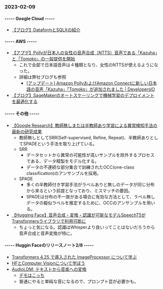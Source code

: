 ### 2023-02-09

#### ----- Google Cloud -----

- [【ブログ】DataformとSQLXの紹介](https://cloud.google.com/blog/products/data-analytics/transform-sql-into-sqlx-for-dataform/?hl=en)

#### ----- AWS -----

- [【アプデ】Pollyが日本人の女性の音声合成（NTTS）音声である「Kazuha」と「Tomoko」の一般提供を開始](https://aws.amazon.com/jp/about-aws/whats-new/2023/02/amazon-polly-two-japanese-ntts-voices/)
  - これで全部で日本語音声は４種類となり、女性のNTTSが使えるようになった。
  - 詳細は弊社ブログも参照
    - [[アップデート] Amazon PollyおよびAmazon Connectに新しい日本語の音声「Kazuha」「Tomoko」が追加されました | DevelopersIO](https://dev.classmethod.jp/articles/amazon-polly-new-japanese-voices/)
- [【ブログ】SageMakerのオートスケーリングで機械学習のデプロイメントを最適化する](https://aws.amazon.com/jp/blogs/machine-learning/optimize-your-machine-learning-deployments-with-auto-scaling-on-amazon-sagemaker/)

#### ----- その他 -----

- [【Google Research】教師無しまたは半教師あり学習による異常検知手法の最新の研究成果](https://ai.googleblog.com/2023/02/unsupervised-and-semi-supervised.html)
  - 教師無しとしてSRR(Self-supervised, Refine, Repeat)、半教師ありとしてSPADEという手法を取り上げている。
  - SRR
    - データセットから異常の可能性が高いサンプルを除外するプロセスである、データ精製をモデル化する。
    - データの不連続な部分集合で訓練されたOCC(one-class classification)のアンサンブルを採用。
  - SPADE
    - 多くの半教師付き学習手法がラベルありと無しのデータが同じ分布から来るという前提となっており、ミスマッチの要因。
    - SPADEは分布の不一致がある場合に有効な方法として、ラベル無しデータの擬似ラベルを推定するために、OCCのアンサンブルを用いる。
- [【Hugging Face】音声合成・変換・認識が可能なモデルSpeechT5がTransformersライブラリで利用可能に](https://huggingface.co/blog/speecht5)
  - ちょっと気になる。認識はWhisperより良いってことはないだろうから音声合成と音声変換が特に。

#### ----- Huggin Faceのリリースノート2/8 -----

- [Transformers 4.25 で導入された ImageProcessor について学ぶ](https://twitter.com/a_e_roberts/status/1620129577740951552)
- [HFとComputer Visionについて学ぼう](https://twitter.com/dylan_ebert_/status/1621611439256387586)
- [AudioLDM: テキストから音楽への変換](https://twitter.com/LiuHaohe/status/1621259727836413954)
  - [デモはこっち](https://huggingface.co/spaces/haoheliu/audioldm-text-to-audio-generation)
  - 普通にやると単純な音になるので、プロンプト芸が必要かも。

